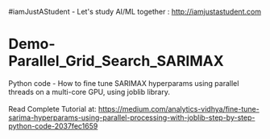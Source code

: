 #iamJustAStudent - Let's study AI/ML together : http://iamjustastudent.com
# Demo-Parallel_Grid_Search_SARIMAX
Python code - How to fine tune SARIMAX hyperparams using parallel threads on a multi-core GPU, using joblib library.<br><br>
Read Complete Tutorial at: https://medium.com/analytics-vidhya/fine-tune-sarima-hyperparams-using-parallel-processing-with-joblib-step-by-step-python-code-2037fec1659
